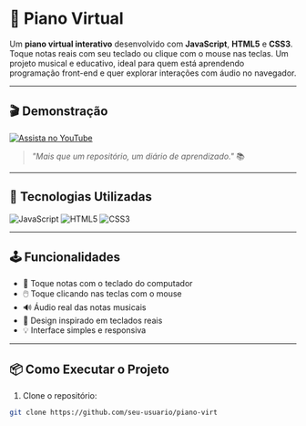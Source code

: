 # 🎹 Piano Virtual

Um **piano virtual interativo** desenvolvido com **JavaScript**, **HTML5** e **CSS3**.  
Toque notas reais com seu teclado ou clique com o mouse nas teclas. Um projeto musical e educativo, ideal para quem está aprendendo programação front-end e quer explorar interações com áudio no navegador.

---

## 🎬 Demonstração

[![Assista no YouTube](./capture-2025606.png)](https://youtube.com/SEU-LINK-AQUI)

> _"Mais que um repositório, um diário de aprendizado."_ 📚

---

## 🚀 Tecnologias Utilizadas

![JavaScript](https://img.shields.io/badge/javascript-%23F7DF1E.svg?style=for-the-badge&logo=javascript&logoColor=black)
![HTML5](https://img.shields.io/badge/html5-%23E34F26.svg?style=for-the-badge&logo=html5&logoColor=white)
![CSS3](https://img.shields.io/badge/css3-%231572B6.svg?style=for-the-badge&logo=css3&logoColor=white)

---

## 🕹️ Funcionalidades

- 🎵 Toque notas com o teclado do computador
- 🖱️ Toque clicando nas teclas com o mouse
- 🔊 Áudio real das notas musicais
- 🎹 Design inspirado em teclados reais
- 💡 Interface simples e responsiva

---

## 📦 Como Executar o Projeto

1. Clone o repositório:

```bash
git clone https://github.com/seu-usuario/piano-virt
